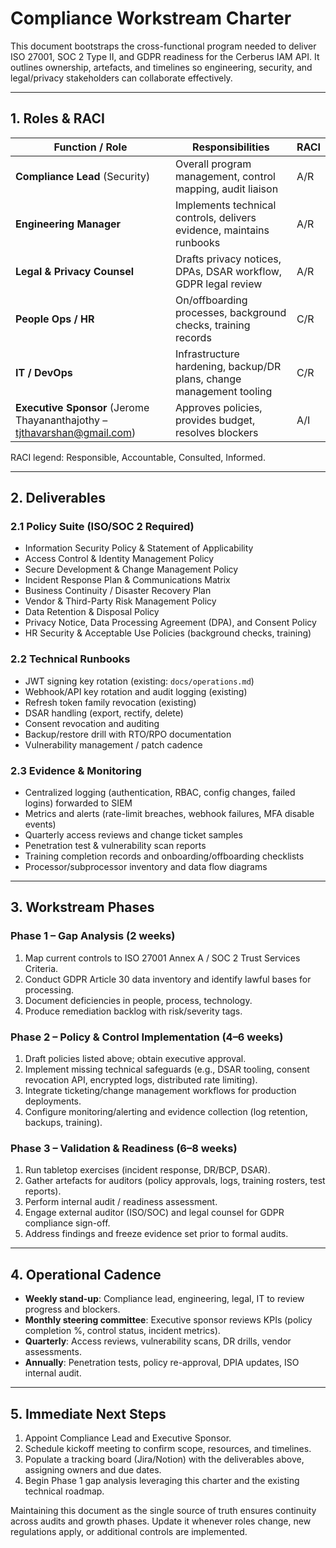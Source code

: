 # Compliance Workstream Charter

This document bootstraps the cross-functional program needed to deliver ISO 27001, SOC 2 Type II, and GDPR readiness for the Cerberus IAM API. It outlines ownership, artefacts, and timelines so engineering, security, and legal/privacy stakeholders can collaborate effectively.

---

## 1. Roles & RACI

| Function / Role                                                            | Responsibilities                                                     | RACI |
| -------------------------------------------------------------------------- | -------------------------------------------------------------------- | ---- |
| **Compliance Lead** (Security)                                             | Overall program management, control mapping, audit liaison           | A/R  |
| **Engineering Manager**                                                    | Implements technical controls, delivers evidence, maintains runbooks | A/R  |
| **Legal & Privacy Counsel**                                                | Drafts privacy notices, DPAs, DSAR workflow, GDPR legal review       | A/R  |
| **People Ops / HR**                                                        | On/offboarding processes, background checks, training records        | C/R  |
| **IT / DevOps**                                                            | Infrastructure hardening, backup/DR plans, change management tooling | C/R  |
| **Executive Sponsor** (Jerome Thayananthajothy – <tjthavarshan@gmail.com>) | Approves policies, provides budget, resolves blockers                | A/I  |

RACI legend: Responsible, Accountable, Consulted, Informed.

---

## 2. Deliverables

### 2.1 Policy Suite (ISO/SOC 2 Required)

- Information Security Policy & Statement of Applicability
- Access Control & Identity Management Policy
- Secure Development & Change Management Policy
- Incident Response Plan & Communications Matrix
- Business Continuity / Disaster Recovery Plan
- Vendor & Third-Party Risk Management Policy
- Data Retention & Disposal Policy
- Privacy Notice, Data Processing Agreement (DPA), and Consent Policy
- HR Security & Acceptable Use Policies (background checks, training)

### 2.2 Technical Runbooks

- JWT signing key rotation (existing: `docs/operations.md`)
- Webhook/API key rotation and audit logging (existing)
- Refresh token family revocation (existing)
- DSAR handling (export, rectify, delete)
- Consent revocation and auditing
- Backup/restore drill with RTO/RPO documentation
- Vulnerability management / patch cadence

### 2.3 Evidence & Monitoring

- Centralized logging (authentication, RBAC, config changes, failed logins) forwarded to SIEM
- Metrics and alerts (rate-limit breaches, webhook failures, MFA disable events)
- Quarterly access reviews and change ticket samples
- Penetration test & vulnerability scan reports
- Training completion records and onboarding/offboarding checklists
- Processor/subprocessor inventory and data flow diagrams

---

## 3. Workstream Phases

### Phase 1 – Gap Analysis (2 weeks)

1. Map current controls to ISO 27001 Annex A / SOC 2 Trust Services Criteria.
2. Conduct GDPR Article 30 data inventory and identify lawful bases for processing.
3. Document deficiencies in people, process, technology.
4. Produce remediation backlog with risk/severity tags.

### Phase 2 – Policy & Control Implementation (4–6 weeks)

1. Draft policies listed above; obtain executive approval.
2. Implement missing technical safeguards (e.g., DSAR tooling, consent revocation API, encrypted logs, distributed rate limiting).
3. Integrate ticketing/change management workflows for production deployments.
4. Configure monitoring/alerting and evidence collection (log retention, backups, training).

### Phase 3 – Validation & Readiness (6–8 weeks)

1. Run tabletop exercises (incident response, DR/BCP, DSAR).
2. Gather artefacts for auditors (policy approvals, logs, training rosters, test reports).
3. Perform internal audit / readiness assessment.
4. Engage external auditor (ISO/SOC) and legal counsel for GDPR compliance sign-off.
5. Address findings and freeze evidence set prior to formal audits.

---

## 4. Operational Cadence

- **Weekly stand-up**: Compliance lead, engineering, legal, IT to review progress and blockers.
- **Monthly steering committee**: Executive sponsor reviews KPIs (policy completion %, control status, incident metrics).
- **Quarterly**: Access reviews, vulnerability scans, DR drills, vendor assessments.
- **Annually**: Penetration tests, policy re-approval, DPIA updates, ISO internal audit.

---

## 5. Immediate Next Steps

1. Appoint Compliance Lead and Executive Sponsor.
2. Schedule kickoff meeting to confirm scope, resources, and timelines.
3. Populate a tracking board (Jira/Notion) with the deliverables above, assigning owners and due dates.
4. Begin Phase 1 gap analysis leveraging this charter and the existing technical roadmap.

Maintaining this document as the single source of truth ensures continuity across audits and growth phases. Update it whenever roles change, new regulations apply, or additional controls are implemented.
